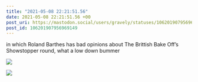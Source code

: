 ```yaml
---
title: "2021-05-08 22:21:51.56"
date: 2021-05-08 22:21:51.56 +00
post_uri: https://mastodon.social/users/gravely/statuses/106201907956969149
post_id: 106201907956969149
---
```

in which Roland Barthes has bad opinions about The Brittish Bake Off’s Showstopper round, what a low down bummer


![](/images/106201907670598457.jpg)

![](/images/106201907915120772.jpg)

